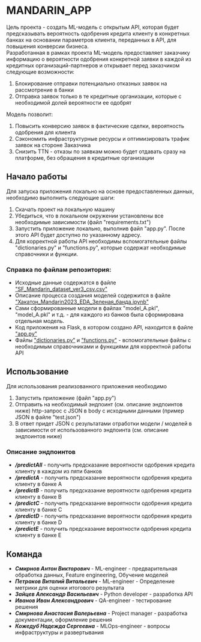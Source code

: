# MANDARIN_APP
Цель проекта - создать ML-модель с открытым API, которая будет предсказывать вероятность одобрения кредита клиенту в конкретных банках на основании параметров клиента, переданных в API, для повышения конверсии бизнеса.  
Разработанная в рамках проекта ML-модель предоставляет заказчику информацию о вероятности одобрения конкретной заявки в каждой из кредитных организаций-партнеров и открывает перед заказчиком следующие возможности:  
1. Блокирование отправки потенциально отказных заявок на рассмотрение в банки  
2. Отправка заявок только в те кредитные организации, которые с необходимой долей вероятности ее одобрят

Модель позволит:   
1. Повысить конверсию заявок в фактические сделки, вероятность одобрения для клиента
2. Сэкономить инфраструктурные ресурсы и оптимизировать трафик заявок на стороне Заказчика
3. Снизить TTN - отказы по заявкам можно будет отдавать сразу на платформе, без обращения в кредитные организации

## Начало работы
Для запуска приложения локально на основе предоставленных данных, необходимо выполнить следующие шаги:
1. Скачать проект на локальную машину
2. Убедиться, что в локальном окружении установлены все необходимые зависимости (файл "requirements.txt")
3. Запустить приложение локально, выполнив файл "app.py". После этого API будет доступно по указанному адресу.
4. Для корректной работы API необходимы вспомогательные файлы "dictionaries.py" и "functions.py", которые содержат необходимые справочники и функции.


### Справка по файлам репозитория:
* Исходные данные содержатся в файле ["SF_Mandarin_dataset_ver3_csv.csv"](https://github.com/smirnovanton90/MANDARIN_APP/blob/master/SF_Mandarin_dataset_ver3_csv.csv)
* Описание процесса создания моделей содержится в файле ["Хакатон_Mandarin2023_EDA_Зеленая_банда.ipynb"](https://github.com/smirnovanton90/MANDARIN_APP/blob/master/Хакатон_Mandarin2023_EDA_Зеленая_банда.ipynb)
* Сами сформированные модели в файлах "model_A.pkl", "model_A.pkl" и т.д. - для каждого из банков была сформирована
отдельная модель.
* Код приложения на Flask, в котором создано API, находится в файле ["app.py"](https://github.com/smirnovanton90/MANDARIN_APP/blob/master/app.py)
* Файлы ["dictionaries.py"](https://github.com/smirnovanton90/MANDARIN_APP/blob/master/dictionaries.py) и ["functions.py"](https://github.com/smirnovanton90/MANDARIN_APP/blob/master/functions.py) - вспомогательные файлы с необходимым справочниками и функциями для
корректной работы API

## Использование
Для использования реализованного приложения необходимо
1. Запустить приложение (файл "app.py")
2. Отправить на необходимый эндпоинт (см. описание эндпоинтов ниже) http-запрос с JSON в body с исходными данными (пример JSON в файле "test.json")
3. В ответ придет JSON с результатами отработки модели / моделей в зависимости от использованного эндпоинта (см. описание эндпоинтов ниже)

### Описание эндпоинтов
* ***/predictAll*** - получить предсказание вероятности одобрения кредита клиенту в каждом из пяти банков
* ***/predictA*** - получить предсказание вероятности одобрения кредита клиенту в банке A
* ***/predictB*** - получить предсказание вероятности одобрения кредита клиенту в банке B
* ***/predictC*** - получить предсказание вероятности одобрения кредита клиенту в банке C
* ***/predictD*** - получить предсказание вероятности одобрения кредита клиенту в банке D
* ***/predictE*** - получить предсказание вероятности одобрения кредита клиенту в банке E

## Команда
* ***Смирнов Антон Викторович*** - ML-engineer - предварительная обработка данных, Feature engineering, Обучение моделей
* ***Петраков Виталий Витальевич*** - ML-engineer - Определение метрики для оценки итогового результата
* ***Зайцев Александр Васильевич*** - Python developer - разработка API
* ***Иванов Иван Александрович*** - QA-engineer - тестирование решения
* ***Смирнова Анастасия Валерьевна*** - Project manager - разработка документации, оформление решения
* ***Кожедуб Надежда Сергеевна*** - MLOps-engineer - вопросы инфраструктуры и развертывания
